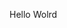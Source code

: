Hello Wolrd
























































































































































































































































































































































































































































































































































































































































































































































































































































































































































































































































































































































































































































































































































































































































































































































































































































































































































































































































































































































































































































































































































































































